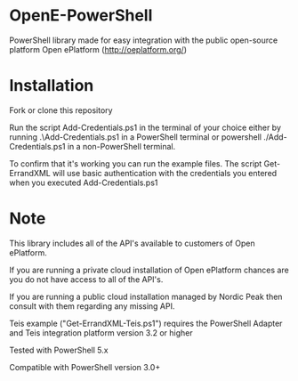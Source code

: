 # OpenE-PowerShell
PowerShell library made for easy integration with the public open-source platform Open ePlatform (http://oeplatform.org/)

# Installation
Fork or clone this repository

Run the script Add-Credentials.ps1 in the terminal of your choice either by running .\Add-Credentials.ps1 in a PowerShell terminal or powershell ./Add-Credentials.ps1 in a non-PowerShell terminal.

To confirm that it's working you can run the example files. The script Get-ErrandXML will use basic authentication with the credentials you entered when you executed Add-Credentials.ps1

# Note
This library includes all of the API's available to customers of Open ePlatform.

If you are running a private cloud installation of Open ePlatform chances are you do not have access to all of the API's.

If you are running a public cloud installation managed by Nordic Peak then consult with them regarding any missing API.

Teis example ("Get-ErrandXML-Teis.ps1") requires the PowerShell Adapter and Teis integration platform version 3.2 or higher

Tested with PowerShell 5.x

Compatible with PowerShell version 3.0+
